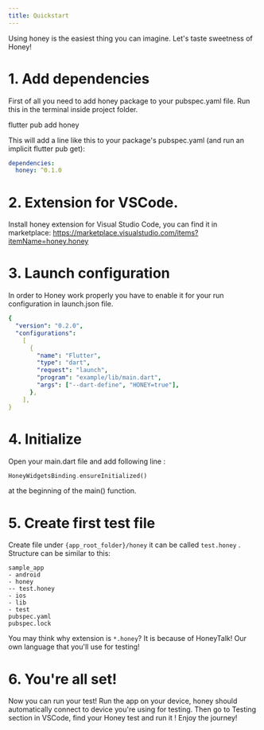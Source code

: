 ```yaml
---
title: Quickstart
---
```


Using honey is the easiest thing you can imagine. Let's taste sweetness of Honey!

# 1. Add dependencies

First of all you need to add honey package to your pubspec.yaml file. Run this in the terminal inside project folder.

flutter pub add honey

This will add a line like this to your package's pubspec.yaml (and run an implicit flutter pub get):

```yaml
dependencies:
  honey: ^0.1.0
```

# 2. Extension for VSCode.

Install honey extension for Visual Studio Code, you can find it in marketplace:
https://marketplace.visualstudio.com/items?itemName=honey.honey

# 3. Launch configuration

In order to Honey work properly you have to enable it for your run configuration in launch.json file.

```yaml
{
  "version": "0.2.0",
  "configurations":
    [
      {
        "name": "Flutter",
        "type": "dart",
        "request": "launch",
        "program": "example/lib/main.dart",
        "args": ["--dart-define", "HONEY=true"],
      },
    ],
}
```

# 4. Initialize

Open your main.dart file and add following line :

```dart
HoneyWidgetsBinding.ensureInitialized()
```

at the beginning of the main() function.

# 5. Create first test file

Create file under `{app_root_folder}/honey` it can be called `test.honey` .
Structure can be similar to this:

```
sample_app
- android
- honey
-- test.honey
- ios
- lib
- test
pubspec.yaml
pubspec.lock
```

You may think why extension is `*.honey`? It is because of HoneyTalk! Our own language that you'll use for testing!

# 6. You're all set!

Now you can run your test! Run the app on your device, honey should automatically connect to device you're using for testing. Then go to Testing section in VSCode, find your Honey test and run it !
Enjoy the journey!

